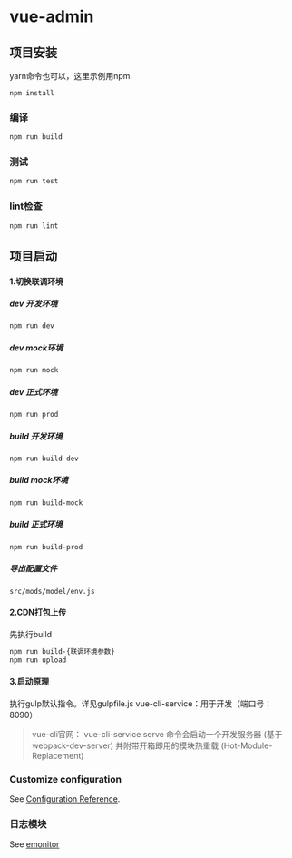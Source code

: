 # vue-admin

## 项目安装

yarn命令也可以，这里示例用npm

```
npm install
```

### 编译

```bash
npm run build
```

### 测试

```bash
npm run test
```

### lint检查
```bash
npm run lint
```
## 项目启动

#### 1.切换联调环境


##### dev 开发环境
```bash
npm run dev
```

##### dev mock环境
```bash
npm run mock
```

##### dev 正式环境
```bash
npm run prod
```


##### build 开发环境
```bash
npm run build-dev
```

##### build mock环境
```bash
npm run build-mock
```

##### build 正式环境
```bash
npm run build-prod
```

##### 导出配置文件
```
src/mods/model/env.js
```


#### 2.CDN打包上传

先执行build

```bash
npm run build-{联调环境参数}
npm run upload
```

#### 3.启动原理
执行gulp默认指令。详见gulpfile.js
vue-cli-service：用于开发（端口号：8090）
> vue-cli官网：
vue-cli-service serve 命令会启动一个开发服务器 (基于 webpack-dev-server) 并附带开箱即用的模块热重载 (Hot-Module-Replacement)

### Customize configuration
See [Configuration Reference](https://cli.vuejs.org/config/).


### 日志模块

See [emonitor](https://git.code.oa.com/news/emonitor)
